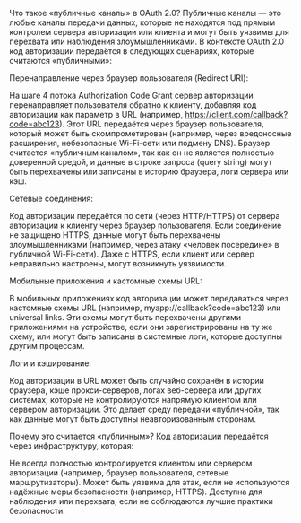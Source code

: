 Что такое «публичные каналы» в OAuth 2.0?
Публичные каналы — это любые каналы передачи данных, которые не находятся под прямым контролем сервера авторизации или клиента и могут быть уязвимы для перехвата или наблюдения злоумышленниками. В контексте OAuth 2.0 код авторизации передаётся в следующих сценариях, которые считаются «публичными»:

Перенаправление через браузер пользователя (Redirect URI):

На шаге 4 потока Authorization Code Grant сервер авторизации перенаправляет пользователя обратно к клиенту, добавляя код авторизации как параметр в URL (например, https://client.com/callback?code=abc123).
Этот URL передаётся через браузер пользователя, который может быть скомпрометирован (например, через вредоносные расширения, небезопасные Wi-Fi-сети или подмену DNS).
Браузер считается «публичным каналом», так как он не является полностью доверенной средой, и данные в строке запроса (query string) могут быть перехвачены или записаны в историю браузера, логи сервера или кэш.


Сетевые соединения:

Код авторизации передаётся по сети (через HTTP/HTTPS) от сервера авторизации к клиенту через браузер пользователя.
Если соединение не защищено HTTPS, данные могут быть перехвачены злоумышленниками (например, через атаку «человек посередине» в публичной Wi-Fi-сети).
Даже с HTTPS, если клиент или сервер неправильно настроены, могут возникнуть уязвимости.


Мобильные приложения и кастомные схемы URL:

В мобильных приложениях код авторизации может передаваться через кастомные схемы URL (например, myapp://callback?code=abc123) или universal links.
Эти схемы могут быть перехвачены другими приложениями на устройстве, если они зарегистрированы на ту же схему, или могут быть записаны в системные логи, которые доступны другим процессам.


Логи и кэширование:

Код авторизации в URL может быть случайно сохранён в истории браузера, кэше прокси-серверов, логах веб-сервера или других системах, которые не контролируются напрямую клиентом или сервером авторизации.
Это делает среду передачи «публичной», так как данные могут быть доступны неавторизованным сторонам.



Почему это считается «публичным»?
Код авторизации передаётся через инфраструктуру, которая:

Не всегда полностью контролируется клиентом или сервером авторизации (например, браузер пользователя, сетевые маршрутизаторы).
Может быть уязвима для атак, если не используются надёжные меры безопасности (например, HTTPS).
Доступна для наблюдения или перехвата, если не соблюдаются лучшие практики безопасности.


